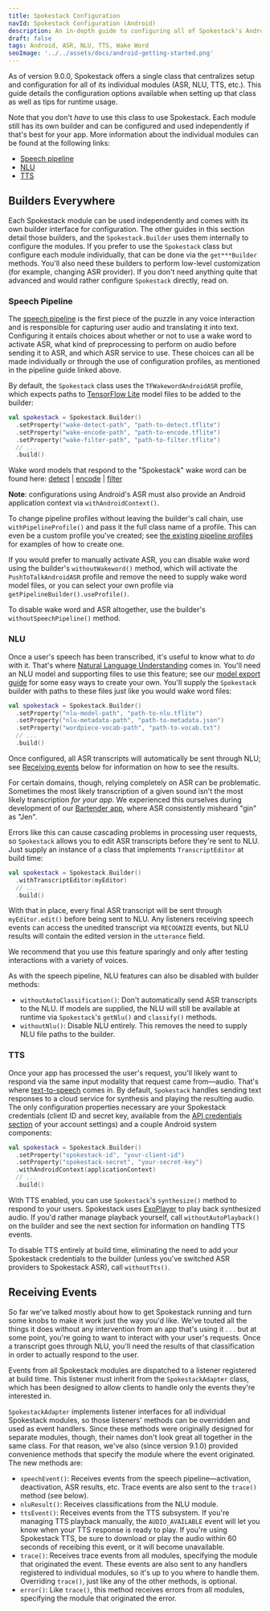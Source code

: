 ```yaml
---
title: Spokestack Configuration
navId: Spokestack Configuration (Android)
description: An in-depth guide to configuring all of Spokestack's Android modules in a single class.
draft: false
tags: Android, ASR, NLU, TTS, Wake Word
seoImage: '../../assets/docs/android-getting-started.png'
---
```


As of version 9.0.0, Spokestack offers a single class that centralizes setup and configuration for all of its individual modules (ASR, NLU, TTS, etc.). This guide details the configuration options available when setting up that class as well as tips for runtime usage.

Note that you don't _have_ to use this class to use Spokestack. Each module still has its own builder and can be configured and used independently if that's best for your app. More information about the individual modules can be found at the following links:

- [Speech pipeline](speech-pipeline)
- [NLU](nlu)
- [TTS](tts)

## Builders Everywhere

Each Spokestack module can be used independently and comes with its own builder interface for configuration. The other guides in this section detail those builders, and the `Spokestack.Builder` uses them internally to configure the modules. If you prefer to use the `Spokestack` class but configure each module individually, that can be done via the `get***Builder` methods. You'll also need these builders to perform low-level customization (for example, changing ASR provider). If you don't need anything quite that advanced and would rather configure `Spokestack` directly, read on.

### Speech Pipeline

The [speech pipeline](speech-pipeline) is the first piece of the puzzle in any voice interaction and is responsible for capturing user audio and translating it into text. Configuring it entails choices about whether or not to use a wake word to activate ASR, what kind of preprocessing to perform on audio before sending it to ASR, and which ASR service to use. These choices can all be made individually or through the use of configuration profiles, as mentioned in the pipeline guide linked above.

By default, the `Spokestack` class uses the `TFWakewordAndroidASR` profile, which expects paths to [TensorFlow Lite](https://www.tensorflow.org/lite) model files to be added to the builder:

```kotlin
val spokestack = Spokestack.Builder()
  .setProperty("wake-detect-path", "path-to-detect.tflite")
  .setProperty("wake-encode-path", "path-to-encode.tflite")
  .setProperty("wake-filter-path", "path-to-filter.tflite")
  // ...
  .build()
```

Wake word models that respond to the "Spokestack" wake word can be found here: [detect](https://d3dmqd7cy685il.cloudfront.net/model/wake/spokestack/detect.tflite) | [encode](https://d3dmqd7cy685il.cloudfront.net/model/wake/spokestack/encode.tflite) | [filter](https://d3dmqd7cy685il.cloudfront.net/model/wake/spokestack/filter.tflite)

**Note**: configurations using Android's ASR must also provide an Android application context via `withAndroidContext()`.

To change pipeline profiles without leaving the builder's call chain, use `withPipelineProfile()` and pass it the full class name of a profile. This can even be a custom profile you've created; see [the existing pipeline profiles](https://github.com/spokestack/spokestack-android/tree/master/src/main/java/io/spokestack/spokestack/profile) for examples of how to create one.

If you would prefer to manually activate ASR, you can disable wake word using the builder's `withoutWakeword()` method, which will activate the `PushToTalkAndroidASR` profile and remove the need to supply wake word model files, or you can select your own profile via `getPipelineBuilder().useProfile()`.

To disable wake word and ASR altogether, use the builder's `withoutSpeechPipeline()` method.

### NLU

Once a user's speech has been transcribed, it's useful to know what to _do_ with it. That's where [Natural Language Understanding](nlu) comes in. You'll need an NLU model and supporting files to use this feature; see our [model export guide](/docs/integrations/export) for some easy ways to create your own. You'll supply the `Spokestack` builder with paths to these files just like you would wake word files:

```kotlin
val spokestack = Spokestack.Builder()
  .setProperty("nlu-model-path", "path-to-nlu.tflite")
  .setProperty("nlu-metadata-path", "path-to-metadata.json")
  .setProperty("wordpiece-vocab-path", "path-to-vocab.txt")
  // ...
  .build()
```

Once configured, all ASR transcripts will automatically be sent through NLU; see [Receiving events](#receiving-events) below for information on how to see the results.

For certain domains, though, relying completely on ASR can be problematic. Sometimes the most likely transcription of a given sound isn't the most likely transcription _for your app_. We experienced this ourselves during development of our [Bartender app](https://play.google.com/store/apps/details?id=com.spokestack.bartender), where ASR consistently misheard "gin" as "Jen".

Errors like this can cause cascading problems in processing user requests, so `Spokestack` allows you to edit ASR transcripts before they're sent to NLU. Just supply an instance of a class that implements `TranscriptEditor` at build time:

```kotlin
val spokestack = Spokestack.Builder()
  .withTranscriptEditor(myEditor)
  // ...
  .build()
```

With that in place, every final ASR transcript will be sent through `myEditor.edit()` before being sent to NLU. Any listeners receiving speech events can access the unedited transcript via `RECOGNIZE` events, but NLU results will contain the edited version in the `utterance` field.

We recommend that you use this feature sparingly and only after testing interactions with a variety of voices.

As with the speech pipeline, NLU features can also be disabled with builder methods:

- `withoutAutoClassification()`: Don't automatically send ASR transcripts to the NLU. If models are supplied, the NLU will still be available at runtime via `Spokestack`'s `getNlu()` and `classify()` methods.
- `withoutNlu()`: Disable NLU entirely. This removes the need to supply NLU file paths to the builder.

### TTS

Once your app has processed the user's request, you'll likely want to respond via the same input modality that request came from—audio. That's where [text-to-speech](tts) comes in. By default, `Spokestack` handles sending text responses to a cloud service for synthesis and playing the resulting audio. The only configuration properties necessary are your Spokestack credentials (client ID and secret key, available from the [API credentials section](/account/settings#api) of your account settings) and a couple Android system components:

```kotlin
val spokestack = Spokestack.Builder()
  .setProperty("spokestack-id", "your-client-id")
  .setProperty("spokestack-secret", "your-secret-key")
  .withAndroidContext(applicationContext)
  // ...
  .build()
```

With TTS enabled, you can use `Spokestack`'s `synthesize()` method to respond to your users. Spokestack uses [ExoPlayer](https://exoplayer.dev/) to play back synthesized audio. If you'd rather manage playback yourself, call `withoutAutoPlayback()` on the builder and see the next section for information on handling TTS events.

To disable TTS entirely at build time, eliminating the need to add your Spokestack credentials to the builder (unless you've switched ASR providers to Spokestack ASR), call `withoutTts()`.

## Receiving Events

So far we've talked mostly about how to get Spokestack running and turn some knobs to make it work just the way you'd like. We've touted all the things it does without any intervention from an app that's using it . . . but at some point, you're going to want to interact with your user's requests. Once a transcript goes through NLU, you'll need the results of that classification in order to actually respond to the user.

Events from all Spokestack modules are dispatched to a listener registered at build time. This listener must inherit from the `SpokestackAdapter` class, which has been designed to allow clients to handle only the events they're interested in.

`SpokestackAdapter` implements listener interfaces for all individual Spokestack modules, so those listeners' methods can be overridden and used as event handlers. Since these methods were originally designed for separate modules, though, their names don't look great all together in the same class. For that reason, we've also (since version 9.1.0) provided convenience methods that specify the module where the event originated. The new methods are:

- `speechEvent()`: Receives events from the speech pipeline—activation, deactivation, ASR results, etc. Trace events are also sent to the `trace()` method (see below).
- `nluResult()`: Receives classifications from the NLU module.
- `ttsEvent()`: Receives events from the TTS subsystem. If you're managing TTS playback manually, the `AUDIO_AVAILABLE` event will let you know when your TTS response is ready to play. If you're using Spokestack TTS, be sure to download or play the audio within 60 seconds of receibing this event, or it will become unavailable.
- `trace()`: Receives trace events from all modules, specifying the module that originated the event. These events are also sent to any handlers registered to individual modules, so it's up to you where to handle them. Overriding `trace()`, just like any of the other methods, is optional.
- `error()`: Like `trace()`, this method receives errors from all modules, specifying the module that originated the error.
